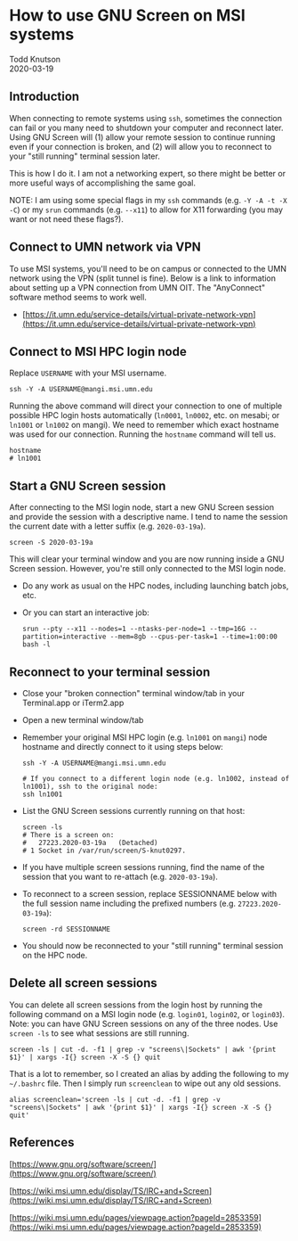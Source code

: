 # How to use GNU Screen on MSI systems

Todd Knutson  
2020-03-19  



## Introduction

When connecting to remote systems using `ssh`, sometimes the connection can fail or you many need to shutdown your computer and reconnect later. Using GNU Screen will (1) allow your remote session to continue running even if your connection is broken, and (2) will allow you to reconnect to your "still running" terminal session later.


This is how I do it. I am not a networking expert, so there might be better or more useful ways of accomplishing the same goal.

NOTE: I am using some special flags in my `ssh` commands (e.g. `-Y -A -t -X -C`) or my `srun` commands (e.g. `--x11`) to allow for X11 forwarding (you may want or not need these flags?). 

## Connect to UMN network via VPN

To use MSI systems, you'll need to be on campus or connected to the UMN network using the VPN (split tunnel is fine). Below is a link to information about setting up a VPN connection from UMN OIT. The "AnyConnect" software method seems to work well.

* [https://it.umn.edu/service-details/virtual-private-network-vpn](https://it.umn.edu/service-details/virtual-private-network-vpn)



## Connect to MSI HPC login node

Replace `USERNAME` with your MSI username.

```
ssh -Y -A USERNAME@mangi.msi.umn.edu
```



Running the above command will direct your connection to one of multiple possible HPC login hosts automatically (`ln0001`, `ln0002`, etc. on mesabi; or `ln1001` or `ln1002` on mangi). We need to remember which exact hostname was used for our connection. Running the `hostname` command will tell us.

```
hostname
# ln1001
```



## Start a GNU Screen session

After connecting to the MSI login node, start a new GNU Screen session and provide the session with a descriptive name. I tend to name the session the current date with a letter suffix (e.g. `2020-03-19a`).

```
screen -S 2020-03-19a
```

This will clear your terminal window and you are now running inside a GNU Screen session. However, you're still only connected to the MSI login node.



* Do any work as usual on the HPC nodes, including launching batch jobs, etc.
* Or you can start an interactive job:

	```	
	srun --pty --x11 --nodes=1 --ntasks-per-node=1 --tmp=16G --partition=interactive --mem=8gb --cpus-per-task=1 --time=1:00:00 bash -l
	```


## Reconnect to your terminal session

* Close your "broken connection" terminal window/tab in your Terminal.app or iTerm2.app
* Open a new terminal window/tab
* Remember your original MSI HPC login (e.g. `ln1001` on `mangi`) node hostname and directly connect to it using steps below:

	```
	ssh -Y -A USERNAME@mangi.msi.umn.edu
	
	# If you connect to a different login node (e.g. ln1002, instead of ln1001), ssh to the original node:
	ssh ln1001
	```

* List the GNU Screen sessions currently running on that host:
	
	```
	screen -ls
	# There is a screen on:
	# 	27223.2020-03-19a	(Detached)
	# 1 Socket in /var/run/screen/S-knut0297.
	```

* If you have multiple screen sessions running, find the name of the session that you want to re-attach (e.g. `2020-03-19a`).
* To reconnect to a screen session, replace SESSIONNAME below with the full session name including the prefixed numbers (e.g. `27223.2020-03-19a`):

	```
	screen -rd SESSIONNAME
	```

* You should now be reconnected to your "still running" terminal session on the HPC node.





## Delete all screen sessions

You can delete all screen sessions from the login host by running the following command on a MSI login node (e.g. `login01`, `login02`, or `login03`). Note: you can have GNU Screen sessions on any of the three nodes. Use `screen -ls` to see what sessions are still running.

```
screen -ls | cut -d. -f1 | grep -v "screens\|Sockets" | awk '{print $1}' | xargs -I{} screen -X -S {} quit
```

That is a lot to remember, so I created an alias by adding the following to my `~/.bashrc` file. Then I simply run `screenclean` to wipe out any old sessions.

```
alias screenclean='screen -ls | cut -d. -f1 | grep -v "screens\|Sockets" | awk '{print $1}' | xargs -I{} screen -X -S {} quit'
```





## References

[https://www.gnu.org/software/screen/](https://www.gnu.org/software/screen/)

[https://wiki.msi.umn.edu/display/TS/IRC+and+Screen](https://wiki.msi.umn.edu/display/TS/IRC+and+Screen)

[https://wiki.msi.umn.edu/pages/viewpage.action?pageId=2853359](https://wiki.msi.umn.edu/pages/viewpage.action?pageId=2853359)

